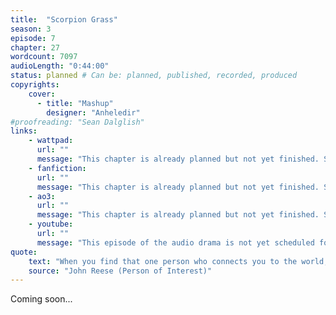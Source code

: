 ```yaml
---
title:  "Scorpion Grass"
season: 3
episode: 7
chapter: 27
wordcount: 7097
audioLength: "0:44:00"
status: planned # Can be: planned, published, recorded, produced
copyrights:
    cover:
      - title: "Mashup"
        designer: "Anheledir"
#proofreading: "Sean Dalglish"
links:
    - wattpad:
      url: ""
      message: "This chapter is already planned but not yet finished. Stay tuned!"
    - fanfiction:
      url: ""
      message: "This chapter is already planned but not yet finished. Stay tuned!"
    - ao3:
      url: ""
      message: "This chapter is already planned but not yet finished. Stay tuned!"
    - youtube:
      url: ""
      message: "This episode of the audio drama is not yet scheduled for a release!"
quote:
    text: "When you find that one person who connects you to the world, you become someone different, someone better. When that person is taken from you, what do you become then?"
    source: "John Reese (Person of Interest)"
---
```

Coming soon...